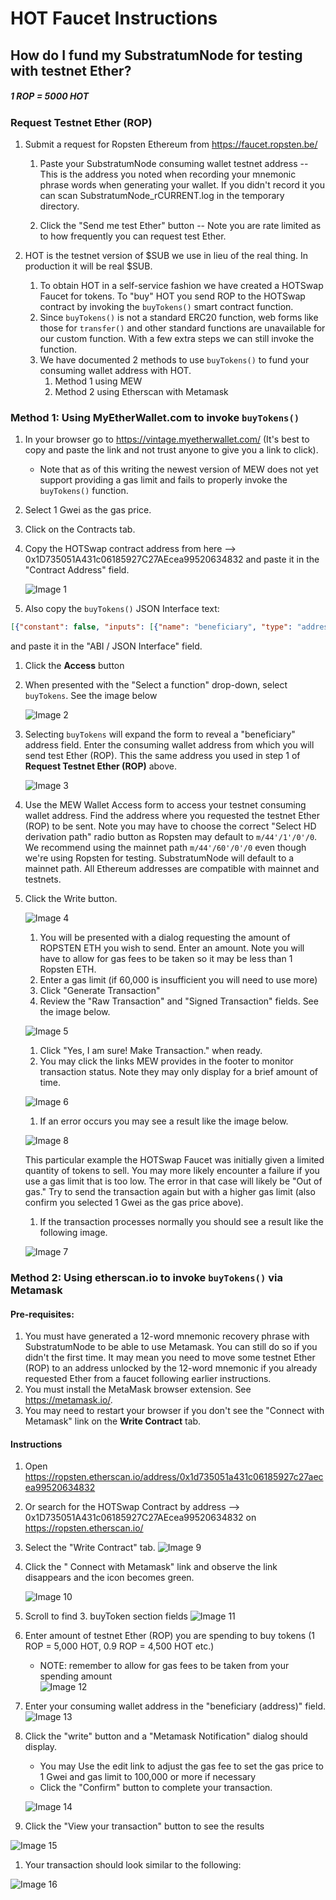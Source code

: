 # HOT Faucet Instructions
## How do I fund my SubstratumNode for testing with testnet Ether?

##### 1 ROP = 5000 HOT

### Request Testnet Ether (ROP)

1. Submit a request for Ropsten Ethereum from https://faucet.ropsten.be/
    1. Paste your SubstratumNode consuming wallet testnet address -- This is the address you noted when recording your mnemonic phrase words when generating
      your wallet. If you didn't record it you can scan SubstratumNode_rCURRENT.log in the temporary directory.
      
    1. Click the "Send me test Ether" button -- Note you are rate limited as to how frequently you can request test Ether.

1. HOT is the testnet version of $SUB we use in lieu of the real thing. In production it will be real $SUB.
    1. To obtain HOT in a self-service fashion we have created a HOTSwap Faucet for tokens. To "buy" HOT you send ROP to the HOTSwap contract by invoking the `buyTokens()` smart contract function.
    1. Since `buyTokens()` is not a standard ERC20 function, web forms like those for `transfer()` and other standard functions are unavailable for our custom function. With a few extra steps we can still invoke the function. 
    1. We have documented 2 methods to use `buyTokens()` to fund your consuming wallet address with HOT.
        1. Method 1 using MEW
        1. Method 2 using Etherscan with Metamask
   

### Method 1: Using MyEtherWallet.com to invoke `buyTokens()`

1. In your browser go to https://vintage.myetherwallet.com/ (It's best to copy and paste the link and not trust anyone to give you a link to click). 
    * Note that as of this writing the newest version of MEW does not yet support providing a gas limit and fails to properly invoke the `buyTokens()` function.
1. Select 1 Gwei as the gas price.
1. Click on the Contracts tab.
1. Copy the HOTSwap contract address from here --> 0x1D735051A431c06185927C27AEcea99520634832 and paste it in the "Contract Address" field.

    ![Image 1](images/HOTFaucet-01.png "Image 1")

1. Also copy the `buyTokens()` JSON Interface text: 
````json
[{"constant": false, "inputs": [{"name": "beneficiary", "type": "address"}], "name": "buyTokens", "outputs": [], "payable": true, "stateMutability": "payable", "type": "function"}]
````
 
and paste it in the "ABI / JSON Interface" field. 
1. Click the __Access__ button
1. When presented with the "Select a function" drop-down, select `buyTokens`. See the image below 

    ![Image 2](images/HOTFaucet-02.png "Image 2")

1. Selecting `buyTokens` will expand the form to reveal a "beneficiary" address field. Enter the consuming wallet address from which you will send test Ether (ROP). This the same address you used in step 1 of **Request Testnet Ether (ROP)** above.

    ![Image 3](images/HOTFaucet-03.png "Image 3")

1. Use the MEW Wallet Access form to access your testnet consuming wallet address. Find the address where you requested the testnet Ether (ROP) to be sent. Note you may have to choose the correct "Select HD derivation path" radio button as Ropsten may default to `m/44'/1'/0'/0`. We recommend using the mainnet path `m/44'/60'/0'/0` even though we're using Ropsten for testing. SubstratumNode will default to a mainnet path. All Ethereum addresses are compatible with mainnet and testnets.
1. Click the Write button.

    ![Image 4](images/HOTFaucet-04.png "Image 4")
    
    1. You will be presented with a dialog requesting the amount of ROPSTEN ETH you wish to send. Enter an amount. Note you will have to allow for gas fees to be taken so it may be less than 1 Ropsten ETH.
    1. Enter a gas limit (if 60,000 is insufficient you will need to use more)
    1. Click "Generate Transaction"
    1. Review the "Raw Transaction" and "Signed Transaction" fields. See the image below.
     
    ![Image 5](images/HOTFaucet-05.png "Image 4")

    1. Click "Yes, I am sure! Make Transaction." when ready.
    1. You may click the links MEW provides in the footer to monitor transaction status. Note they may only display for a brief amount of time.
    
    ![Image 6](images/HOTFaucet-06.png "Image 6")
    
    1. If an error occurs you may see a result like the image below. 
    
    ![Image 8](images/HOTFaucet-08.png "Image 8")
    
    This particular example the HOTSwap Faucet was initially given a limited quantity of tokens to sell. You may more likely encounter a failure if you use a gas limit that is too low. The error in that case will likely be "Out of gas." Try to send the transaction again but with a higher gas limit (also confirm you selected 1 Gwei as the gas price above).
    
    1. If the transaction processes normally you should see a result like the following image.
    
    ![Image 7](images/HOTFaucet-07.png "Image 7") 


### Method 2: Using etherscan.io to invoke `buyTokens()` via Metamask

#### Pre-requisites: 
1. You must have generated a 12-word mnemonic recovery phrase with SubstratumNode to be able to use Metamask. You can still do so if you didn't the first time. It may mean you need to move some testnet Ether (ROP) to an address unlocked by the 12-word mnemonic if you already requested Ether from a faucet following earlier instructions. 
1. You must install the MetaMask browser extension. See https://metamask.io/.
1. You may need to restart your browser if you don't see the "Connect with Metamask" link on the **Write Contract** tab.

#### Instructions
1. Open https://ropsten.etherscan.io/address/0x1d735051a431c06185927c27aecea99520634832
1. Or search for the HOTSwap Contract by address --> 0x1D735051A431c06185927C27AEcea99520634832 on https://ropsten.etherscan.io/ 
1. Select the "Write Contract" tab. ![Image 9](images/HOTFaucet-09.png "Image 9")
1. Click the " Connect with Metamask" link and observe the link disappears and the icon becomes green.

    ![Image 10](images/HOTFaucet-10.png "Image 10")

1. Scroll to find 3. buyToken section fields
    ![Image 11](images/HOTFaucet-11.png "Image 11")

1. Enter amount of testnet Ether (ROP) you are spending to buy tokens (1 ROP = 5,000 HOT, 0.9 ROP = 4,500 HOT etc.)
    * NOTE: remember to allow for gas fees to be taken from your spending amount   
    ![Image 12](images/HOTFaucet-12.png "Image 12")
    
1. Enter your consuming wallet address in the "beneficiary (address)" field.
    ![Image 13](images/HOTFaucet-13.png "Image 13")

1. Click the "write" button and a "Metamask Notification" dialog should display.
    * You may Use the edit link to adjust the gas fee to set the gas price to 1 Gwei and gas limit to 100,000 or more if necessary
    * Click the "Confirm" button to complete your transaction.  
    
    ![Image 14](images/HOTFaucet-14.png "Image 14")

1. Click the "View your transaction" button to see the results 

![Image 15](images/HOTFaucet-15.png "Image 15")

1. Your transaction should look similar to the following:

![Image 16](images/HOTFaucet-16.png "Image 16")
